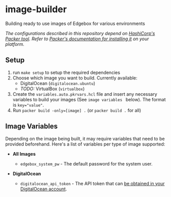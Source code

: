 # image-builder

Building ready to use images of Edgebox for various environments

*The configurations described in this repository depend on [HashiCorp's Packer tool](https://www.packer.io/). Refer to [Packer's documentation for installing it](https://learn.hashicorp.com/tutorials/packer/get-started-install-cli#installing-packer) on your platform.*

## Setup

1. run `make setup` to setup the required dependencies
3. Choose which image you want to build. Currently available:
   - DigitalOcean (`digitalocean.ubuntu`) 
   - _TODO:_ VirtualBox (`virtualbox`)
4. Create the `variables.auto.pkrvars.hcl` file and insert any necessary variables to build your images (See `image variables ` below). The format is `key="value"`.
5. Run `packer build -only=[image] .` (or `packer build .` for all)

## Image Variables

Depending on the image being built, it may require variables that need to be provided beforehand. Here's a list of variables per type of image supported:
- **All Images**
  - `edgebox_system_pw` - The default password for the system user.

- **DigitalOcean**
  - `digitalocean_api_token` - The API token that can [be obtained in your DigitalOcean account](https://docs.digitalocean.com/reference/api/create-personal-access-token/).
